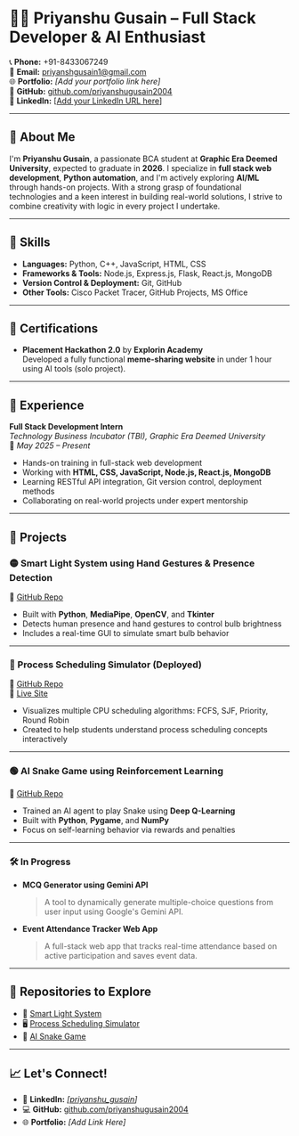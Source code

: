 
# 👨‍💻 Priyanshu Gusain – Full Stack Developer & AI Enthusiast

📞 **Phone:** +91-8433067249  
📧 **Email:** priyanshgusain1@gmail.com  
🌐 **Portfolio:** *[Add your portfolio link here]*  
🔗 **GitHub:** [github.com/priyanshugusain2004](https://github.com/priyanshugusain2004)  
🔗 **LinkedIn:** [[Add your LinkedIn URL here](https://www.linkedin.com/in/priyanshu-gusain-11a39b282/)] 

---

## 👤 About Me

I'm **Priyanshu Gusain**, a passionate BCA student at **Graphic Era Deemed University**, expected to graduate in **2026**. I specialize in **full stack web development**, **Python automation**, and I'm actively exploring **AI/ML** through hands-on projects. With a strong grasp of foundational technologies and a keen interest in building real-world solutions, I strive to combine creativity with logic in every project I undertake.

---

## 🧠 Skills

- **Languages:** Python, C++, JavaScript, HTML, CSS  
- **Frameworks & Tools:** Node.js, Express.js, Flask, React.js, MongoDB  
- **Version Control & Deployment:** Git, GitHub  
- **Other Tools:** Cisco Packet Tracer, GitHub Projects, MS Office  

---

## 📜 Certifications

- **Placement Hackathon 2.0** by **Explorin Academy**  
  Developed a fully functional **meme-sharing website** in under 1 hour using AI tools (solo project).

---

## 💼 Experience

**Full Stack Development Intern**  
*Technology Business Incubator (TBI), Graphic Era Deemed University*  
📅 *May 2025 – Present*

- Hands-on training in full-stack web development
- Working with **HTML, CSS, JavaScript, Node.js, React.js, MongoDB**
- Learning RESTful API integration, Git version control, deployment methods
- Collaborating on real-world projects under expert mentorship

---

## 🚀 Projects

### 🟡 Smart Light System using Hand Gestures & Presence Detection  
🔗 [GitHub Repo](https://github.com/priyanshugusain2004/Smart_Light_System)  
- Built with **Python**, **MediaPipe**, **OpenCV**, and **Tkinter**
- Detects human presence and hand gestures to control bulb brightness
- Includes a real-time GUI to simulate smart bulb behavior

---

### 🔵 Process Scheduling Simulator (Deployed)  
🔗 [GitHub Repo](https://github.com/priyanshugusain2004/PBL)  
🔗 [Live Site](https://priyanshugusain2004.github.io/PBL/)  
- Visualizes multiple CPU scheduling algorithms: FCFS, SJF, Priority, Round Robin  
- Created to help students understand process scheduling concepts interactively

---

### 🟢 AI Snake Game using Reinforcement Learning  
🔗 [GitHub Repo](https://github.com/priyanshugusain2004/miniproject2)  
- Trained an AI agent to play Snake using **Deep Q-Learning**
- Built with **Python**, **Pygame**, and **NumPy**
- Focus on self-learning behavior via rewards and penalties

---

### 🛠️ In Progress

- **MCQ Generator using Gemini API**  
  > A tool to dynamically generate multiple-choice questions from user input using Google's Gemini API.

- **Event Attendance Tracker Web App**  
  > A full-stack web app that tracks real-time attendance based on active participation and saves event data.

---

## 📂 Repositories to Explore

- 🔧 [Smart Light System](https://github.com/priyanshugusain2004/Smart_Light_System)
- 🖥️ [Process Scheduling Simulator](https://github.com/priyanshugusain2004/PBL)
- 🐍 [AI Snake Game](https://github.com/priyanshugusain2004/miniproject2)

---

## 📈 Let's Connect!

- 💼 **LinkedIn:** *[[priyanshu_gusain]([https://www.linkedin.com/feed/](https://www.linkedin.com/in/priyanshu-gusain-11a39b282/))]*  
- 💻 **GitHub:** [github.com/priyanshugusain2004](https://github.com/priyanshugusain2004)  
- 🌐 **Portfolio:** *[Add Link Here]*  

